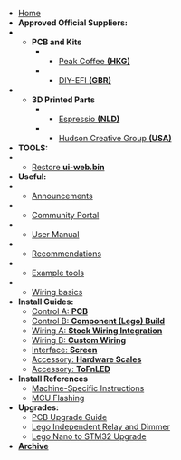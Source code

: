 * [Home](/)
* __Approved Official Suppliers:__
* - __PCB and Kits__
    * - [Peak Coffee __(HKG)__](https://www.peakcoffee.cc/)
    * - [DIY-EFI __(GBR)__](https://diy-efi.co.uk/product-category/gaggiuino)
* - __3D Printed Parts__
    * - [Espressio __(NLD)__](https://gaggiuino.espressio.nl/)
    * - [Hudson Creative Group __(USA)__](https://gaggiuino.hudsoncreativegroup.com/)
* __TOOLS:__
* - [Restore __ui-web.bin__](http://localhost:3000/restore.html)
* __Useful:__
* - [Announcements](announcements/)
* - [Community Portal](community/community-media.md)
* - [User Manual](learning/user-manual.md)
* - [Recommendations](learning/learning-sources.md)
* - [Example tools](learning/example-tools.md)
* - [Wiring basics](learning/wiring-basics.md)
* __Install Guides:__
    * [Control A: **PCB**](guides-stm32/pcb-guide.md)
    * [Control B: **Component (Lego) Build**](guides-stm32/lego-component-build-guide.md)
    * [Wiring A: **Stock Wiring Integration**](guides-stm32/3pln-stock-wiring-integration.md)
    * [Wiring B: **Custom Wiring**](guides-stm32/3pln-custom-wiring.md)
    * [Interface: **Screen**](guides/interface-screen.md)
    * [Accessory: **Hardware Scales**](accessories/hw-scales.md)
    * [Accessory: **ToFnLED**](accessories/tofnled.md)
* __Install References__
    * [Machine-Specific Instructions](guides/machine-specific-guide.md)   
    * [MCU Flashing](guides-stm32/mcu-flashing.md)    
* __Upgrades:__
    * [PCB Upgrade Guide](guides-upgrade/pcb-upgrade.md)
    * [Lego Independent Relay and Dimmer](guides-upgrade/lego-independent-relay-dimmer.md)
    * [Lego Nano to STM32 Upgrade](guides-upgrade/nano-to-stm32.md)
* [__Archive__](archive/archive.md)
